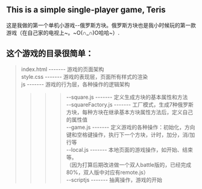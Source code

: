 ## This is a simple single-player game, Teris
这是我做的第一个单机小游戏--俄罗斯方块。俄罗斯方块也是我小时候玩的第一款游戏（在自己家的电视上~。~O(∩_∩)O哈哈~）.

## 这个游戏的目录很简单：

>index.html            ------- 游戏的页面架构<br>
>style.css   ------- 游戏的表现层，页面所有样式的渲染<br>
>js     ------- 游戏的行为层，各种操作的逻辑架构<br>
   >>>> --square.js  ------- 定义生成方块的基本属性和方法<br>
   >>>> --squareFactory.js     ------- 工厂模式，生成7种俄罗斯方块，每种方块在继承基本方块属性方法后，定义自己的属性值<br>
   >>>> --game.js         ------- 定义游戏的各种操作：初始化，方向键和空格键操作，执行下一个方块，计时，加分，消/加行等<br>
   >>>> --local.js        ------- 本地页面的游戏操作，如开始、结束等。<br>
                              （因为打算后期改进做一个双人battle版的，已经完成80%，双人版中对应有remote.js）<br>
   >>>> --scriptjs        -------  抽离操作，游戏的开始<br>
